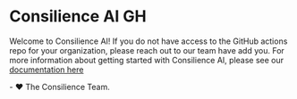 # Consilience AI GH
Welcome to Consilience AI! If you do not have access to the GitHub actions repo for your organization, please reach out to our team have add you. For more information about getting started with Consilience AI, please see our [documentation here](https://consilienceai.readme.io/docs/getting-started#/)

\- ❤️ The Consilience Team.
